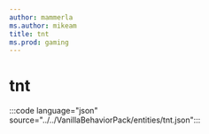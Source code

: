```yaml
---
author: mammerla
ms.author: mikeam
title: tnt
ms.prod: gaming
---
```


# tnt

:::code language="json" source="../../VanillaBehaviorPack/entities/tnt.json":::